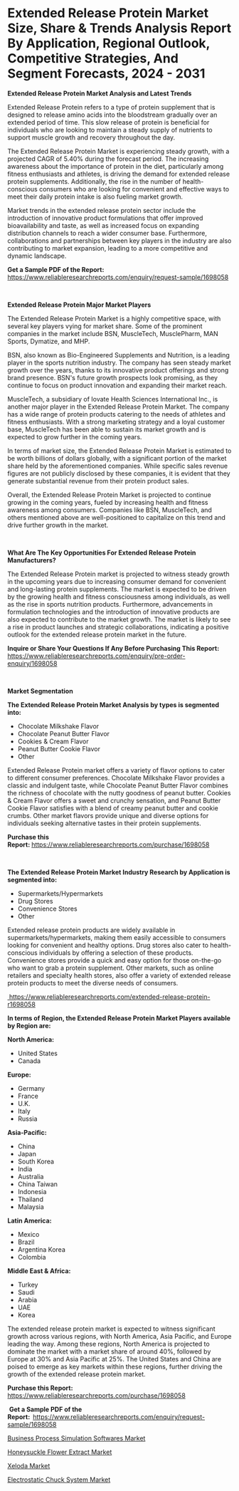 <p><h1>Extended Release Protein Market Size, Share & Trends Analysis Report By Application, Regional Outlook, Competitive Strategies, And Segment Forecasts, 2024 - 2031</h1></p><p><strong>Extended Release Protein Market Analysis and Latest Trends</strong></p>
<p><p>Extended Release Protein refers to a type of protein supplement that is designed to release amino acids into the bloodstream gradually over an extended period of time. This slow release of protein is beneficial for individuals who are looking to maintain a steady supply of nutrients to support muscle growth and recovery throughout the day.</p><p>The Extended Release Protein Market is experiencing steady growth, with a projected CAGR of 5.40% during the forecast period. The increasing awareness about the importance of protein in the diet, particularly among fitness enthusiasts and athletes, is driving the demand for extended release protein supplements. Additionally, the rise in the number of health-conscious consumers who are looking for convenient and effective ways to meet their daily protein intake is also fueling market growth.</p><p>Market trends in the extended release protein sector include the introduction of innovative product formulations that offer improved bioavailability and taste, as well as increased focus on expanding distribution channels to reach a wider consumer base. Furthermore, collaborations and partnerships between key players in the industry are also contributing to market expansion, leading to a more competitive and dynamic landscape.</p></p>
<p><strong>Get a Sample PDF of the Report:&nbsp;</strong> <a href="https://www.reliableresearchreports.com/enquiry/request-sample/1698058">https://www.reliableresearchreports.com/enquiry/request-sample/1698058</a></p>
<p>&nbsp;</p>
<p><strong>Extended Release Protein Major Market Players</strong></p>
<p><p>The Extended Release Protein Market is a highly competitive space, with several key players vying for market share. Some of the prominent companies in the market include BSN, MuscleTech, MusclePharm, MAN Sports, Dymatize, and MHP. </p><p>BSN, also known as Bio-Engineered Supplements and Nutrition, is a leading player in the sports nutrition industry. The company has seen steady market growth over the years, thanks to its innovative product offerings and strong brand presence. BSN's future growth prospects look promising, as they continue to focus on product innovation and expanding their market reach.</p><p>MuscleTech, a subsidiary of Iovate Health Sciences International Inc., is another major player in the Extended Release Protein Market. The company has a wide range of protein products catering to the needs of athletes and fitness enthusiasts. With a strong marketing strategy and a loyal customer base, MuscleTech has been able to sustain its market growth and is expected to grow further in the coming years.</p><p>In terms of market size, the Extended Release Protein Market is estimated to be worth billions of dollars globally, with a significant portion of the market share held by the aforementioned companies. While specific sales revenue figures are not publicly disclosed by these companies, it is evident that they generate substantial revenue from their protein product sales.</p><p>Overall, the Extended Release Protein Market is projected to continue growing in the coming years, fueled by increasing health and fitness awareness among consumers. Companies like BSN, MuscleTech, and others mentioned above are well-positioned to capitalize on this trend and drive further growth in the market.</p></p>
<p>&nbsp;</p>
<p><strong>What Are The Key Opportunities For Extended Release Protein Manufacturers?</strong></p>
<p><p>The Extended Release Protein market is projected to witness steady growth in the upcoming years due to increasing consumer demand for convenient and long-lasting protein supplements. The market is expected to be driven by the growing health and fitness consciousness among individuals, as well as the rise in sports nutrition products. Furthermore, advancements in formulation technologies and the introduction of innovative products are also expected to contribute to the market growth. The market is likely to see a rise in product launches and strategic collaborations, indicating a positive outlook for the extended release protein market in the future.</p></p>
<p><strong>Inquire or Share Your Questions If Any Before Purchasing This Report:</strong> <a href="https://www.reliableresearchreports.com/enquiry/pre-order-enquiry/1698058">https://www.reliableresearchreports.com/enquiry/pre-order-enquiry/1698058</a></p>
<p>&nbsp;</p>
<p><strong>Market Segmentation</strong></p>
<p><strong>The Extended Release Protein Market Analysis by types is segmented into:</strong></p>
<p><ul><li>Chocolate Milkshake Flavor</li><li>Chocolate Peanut Butter Flavor</li><li>Cookies & Cream Flavor</li><li>Peanut Butter Cookie Flavor</li><li>Other</li></ul></p>
<p><p>Extended Release Protein market offers a variety of flavor options to cater to different consumer preferences. Chocolate Milkshake Flavor provides a classic and indulgent taste, while Chocolate Peanut Butter Flavor combines the richness of chocolate with the nutty goodness of peanut butter. Cookies & Cream Flavor offers a sweet and crunchy sensation, and Peanut Butter Cookie Flavor satisfies with a blend of creamy peanut butter and cookie crumbs. Other market flavors provide unique and diverse options for individuals seeking alternative tastes in their protein supplements.</p></p>
<p><strong>Purchase this Report:&nbsp;</strong><a href="https://www.reliableresearchreports.com/purchase/1698058">https://www.reliableresearchreports.com/purchase/1698058</a></p>
<p>&nbsp;</p>
<p><strong>The Extended Release Protein Market Industry Research by Application is segmented into:</strong></p>
<p><ul><li>Supermarkets/Hypermarkets</li><li>Drug Stores</li><li>Convenience Stores</li><li>Other</li></ul></p>
<p><p>Extended release protein products are widely available in supermarkets/hypermarkets, making them easily accessible to consumers looking for convenient and healthy options. Drug stores also cater to health-conscious individuals by offering a selection of these products. Convenience stores provide a quick and easy option for those on-the-go who want to grab a protein supplement. Other markets, such as online retailers and specialty health stores, also offer a variety of extended release protein products to meet the diverse needs of consumers.</p></p>
<p><a href="https://www.reliableresearchreports.com/extended-release-protein-r1698058">&nbsp;https://www.reliableresearchreports.com/extended-release-protein-r1698058</a></p>
<p><strong>In terms of Region, the Extended Release Protein Market Players available by Region are:</strong></p>
<p>
    <p> <strong> North America: </strong>
        <ul>
            <li>United States</li>
            <li>Canada</li>
        </ul>
        </p> 
    <p> <strong> Europe: </strong>
        <ul>
            <li>Germany</li>
            <li>France</li>
            <li>U.K.</li>
            <li>Italy</li>
            <li>Russia</li>
        </ul>
        </p> 
    <p> <strong> Asia-Pacific: </strong>
        <ul>
            <li>China</li>
            <li>Japan</li>
            <li>South Korea</li>
            <li>India</li>
            <li>Australia</li>
            <li>China Taiwan</li>
            <li>Indonesia</li>
            <li>Thailand</li>
            <li>Malaysia</li>
        </ul>
        </p> 
    <p> <strong> Latin America: </strong>
        <ul>
            <li>Mexico</li>
            <li>Brazil</li>
            <li>Argentina Korea</li>
            <li>Colombia</li>
        </ul>
        </p> 
    <p> <strong> Middle East & Africa: </strong>
        <ul>
            <li>Turkey</li>
            <li>Saudi</li>
            <li>Arabia</li>
            <li>UAE</li>
            <li>Korea</li>
        </ul>
    </p>
    </p>
<p><p>The extended release protein market is expected to witness significant growth across various regions, with North America, Asia Pacific, and Europe leading the way. Among these regions, North America is projected to dominate the market with a market share of around 40%, followed by Europe at 30% and Asia Pacific at 25%. The United States and China are poised to emerge as key markets within these regions, further driving the growth of the extended release protein market.</p></p>
<p><strong>Purchase this Report: </strong><a href="https://www.reliableresearchreports.com/purchase/1698058">https://www.reliableresearchreports.com/purchase/1698058</a></p>
<p>&nbsp;<strong>Get a Sample PDF of the Report:&nbsp;&nbsp;</strong><a href="https://www.reliableresearchreports.com/enquiry/request-sample/1698058">https://www.reliableresearchreports.com/enquiry/request-sample/1698058</a></p>
<p><strong></strong></p>
<p><p><a href="https://www.linkedin.com/pulse/business-process-simulation-softwares-market-exploring-share-j3bme">Business Process Simulation Softwares Market</a></p><p><a href="https://github.com/mancsybtousav/Market-Research-Report-List-2/blob/main/honeysuckle-flower-extract-market.md">Honeysuckle Flower Extract Market</a></p><p><a href="https://github.com/josesg55/Market-Research-Report-List-2/blob/main/xeloda-market.md">Xeloda Market</a></p><p><a href="https://www.linkedin.com/pulse/electrostatic-chuck-system-market-exploring-share-trends-future-zln9e">Electrostatic Chuck System Market</a></p></p>